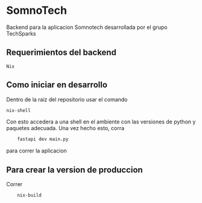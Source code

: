 # SomnoTech
Backend para la aplicacion Somnotech desarrollada por el grupo TechSparks
## Requerimientos del backend
    Nix
## Como iniciar en desarrollo
Dentro de la raiz del repositorio usar el comando
``` bash
nix-shell
```
Con esto accedera a una shell en el ambiente con las versiones de python y paquetes adecuada.
Una vez hecho esto, corra
``` bash
    fastapi dev main.py
```
para correr la aplicacion

## Para crear la version de produccion
Correr

```bash
    nix-build
```

